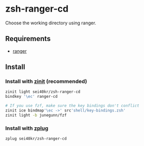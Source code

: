 # zsh-ranger-cd

Choose the working directory using ranger.

## Requirements

- [ranger](https://github.com/ranger/ranger)

## Install

### Install with [zinit](https://github.com/zdharma/zinit) (recommended)

```sh
zinit light sei40kr/zsh-ranger-cd
bindkey '\ec' ranger-cd

# If you use fzf, make sure the key bindings don't conflict
zinit ice bindmap'\ec ->' src'shell/key-bindings.zsh'
zinit light -b junegunn/fzf
```

### Install with [zplug](https://github.com/zplug/zplug)

```sh
zplug sei40kr/zsh-ranger-cd
```
